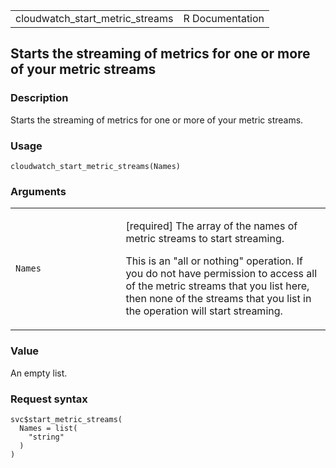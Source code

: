 <table style="width: 100%;">
<tbody>
<tr class="odd">
<td>cloudwatch_start_metric_streams</td>
<td style="text-align: right;">R Documentation</td>
</tr>
</tbody>
</table>

## Starts the streaming of metrics for one or more of your metric streams

### Description

Starts the streaming of metrics for one or more of your metric streams.

### Usage

    cloudwatch_start_metric_streams(Names)

### Arguments

<table>
<colgroup>
<col style="width: 35%" />
<col style="width: 65%" />
</colgroup>
<tbody>
<tr class="odd">
<td><code id="cloudwatch_start_metric_streams_:_Names">Names</code></td>
<td><p>[required] The array of the names of metric streams to start
streaming.</p>
<p>This is an "all or nothing" operation. If you do not have permission
to access all of the metric streams that you list here, then none of the
streams that you list in the operation will start streaming.</p></td>
</tr>
</tbody>
</table>

### Value

An empty list.

### Request syntax

    svc$start_metric_streams(
      Names = list(
        "string"
      )
    )
